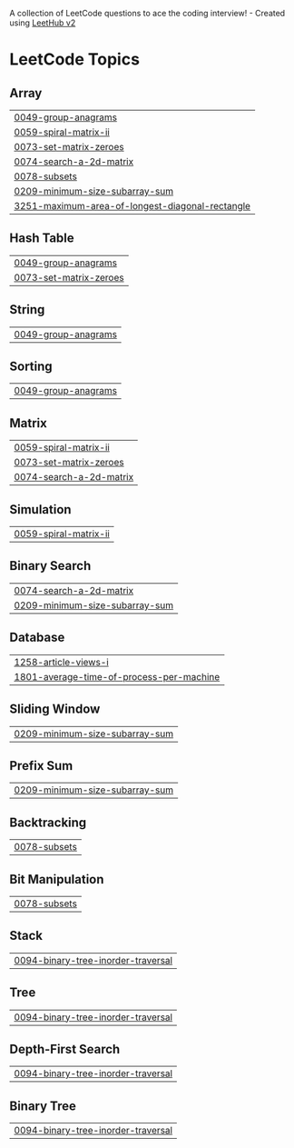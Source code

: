 A collection of LeetCode questions to ace the coding interview! - Created using [LeetHub v2](https://github.com/arunbhardwaj/LeetHub-2.0)
<!---LeetCode Topics Start-->
# LeetCode Topics
## Array
|  |
| ------- |
| [0049-group-anagrams](https://github.com/amit-kr-ghosh/Leetcode-Submissions/tree/master/0049-group-anagrams) |
| [0059-spiral-matrix-ii](https://github.com/amit-kr-ghosh/Leetcode-Submissions/tree/master/0059-spiral-matrix-ii) |
| [0073-set-matrix-zeroes](https://github.com/amit-kr-ghosh/Leetcode-Submissions/tree/master/0073-set-matrix-zeroes) |
| [0074-search-a-2d-matrix](https://github.com/amit-kr-ghosh/Leetcode-Submissions/tree/master/0074-search-a-2d-matrix) |
| [0078-subsets](https://github.com/amit-kr-ghosh/Leetcode-Submissions/tree/master/0078-subsets) |
| [0209-minimum-size-subarray-sum](https://github.com/amit-kr-ghosh/Leetcode-Submissions/tree/master/0209-minimum-size-subarray-sum) |
| [3251-maximum-area-of-longest-diagonal-rectangle](https://github.com/amit-kr-ghosh/Leetcode-Submissions/tree/master/3251-maximum-area-of-longest-diagonal-rectangle) |
## Hash Table
|  |
| ------- |
| [0049-group-anagrams](https://github.com/amit-kr-ghosh/Leetcode-Submissions/tree/master/0049-group-anagrams) |
| [0073-set-matrix-zeroes](https://github.com/amit-kr-ghosh/Leetcode-Submissions/tree/master/0073-set-matrix-zeroes) |
## String
|  |
| ------- |
| [0049-group-anagrams](https://github.com/amit-kr-ghosh/Leetcode-Submissions/tree/master/0049-group-anagrams) |
## Sorting
|  |
| ------- |
| [0049-group-anagrams](https://github.com/amit-kr-ghosh/Leetcode-Submissions/tree/master/0049-group-anagrams) |
## Matrix
|  |
| ------- |
| [0059-spiral-matrix-ii](https://github.com/amit-kr-ghosh/Leetcode-Submissions/tree/master/0059-spiral-matrix-ii) |
| [0073-set-matrix-zeroes](https://github.com/amit-kr-ghosh/Leetcode-Submissions/tree/master/0073-set-matrix-zeroes) |
| [0074-search-a-2d-matrix](https://github.com/amit-kr-ghosh/Leetcode-Submissions/tree/master/0074-search-a-2d-matrix) |
## Simulation
|  |
| ------- |
| [0059-spiral-matrix-ii](https://github.com/amit-kr-ghosh/Leetcode-Submissions/tree/master/0059-spiral-matrix-ii) |
## Binary Search
|  |
| ------- |
| [0074-search-a-2d-matrix](https://github.com/amit-kr-ghosh/Leetcode-Submissions/tree/master/0074-search-a-2d-matrix) |
| [0209-minimum-size-subarray-sum](https://github.com/amit-kr-ghosh/Leetcode-Submissions/tree/master/0209-minimum-size-subarray-sum) |
## Database
|  |
| ------- |
| [1258-article-views-i](https://github.com/amit-kr-ghosh/Leetcode-Submissions/tree/master/1258-article-views-i) |
| [1801-average-time-of-process-per-machine](https://github.com/amit-kr-ghosh/Leetcode-Submissions/tree/master/1801-average-time-of-process-per-machine) |
## Sliding Window
|  |
| ------- |
| [0209-minimum-size-subarray-sum](https://github.com/amit-kr-ghosh/Leetcode-Submissions/tree/master/0209-minimum-size-subarray-sum) |
## Prefix Sum
|  |
| ------- |
| [0209-minimum-size-subarray-sum](https://github.com/amit-kr-ghosh/Leetcode-Submissions/tree/master/0209-minimum-size-subarray-sum) |
## Backtracking
|  |
| ------- |
| [0078-subsets](https://github.com/amit-kr-ghosh/Leetcode-Submissions/tree/master/0078-subsets) |
## Bit Manipulation
|  |
| ------- |
| [0078-subsets](https://github.com/amit-kr-ghosh/Leetcode-Submissions/tree/master/0078-subsets) |
## Stack
|  |
| ------- |
| [0094-binary-tree-inorder-traversal](https://github.com/amit-kr-ghosh/Leetcode-Submissions/tree/master/0094-binary-tree-inorder-traversal) |
## Tree
|  |
| ------- |
| [0094-binary-tree-inorder-traversal](https://github.com/amit-kr-ghosh/Leetcode-Submissions/tree/master/0094-binary-tree-inorder-traversal) |
## Depth-First Search
|  |
| ------- |
| [0094-binary-tree-inorder-traversal](https://github.com/amit-kr-ghosh/Leetcode-Submissions/tree/master/0094-binary-tree-inorder-traversal) |
## Binary Tree
|  |
| ------- |
| [0094-binary-tree-inorder-traversal](https://github.com/amit-kr-ghosh/Leetcode-Submissions/tree/master/0094-binary-tree-inorder-traversal) |
<!---LeetCode Topics End-->